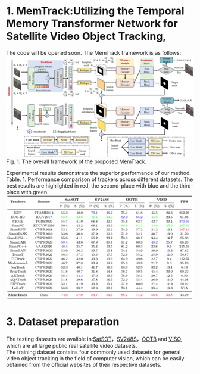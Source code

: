 # 1. MemTrack:Utilizing the Temporal Memory Transformer Network for Satellite Video Object Tracking,
The code will be opened soon. The MemTrack framework is as follows:
![image](framework.jpg)
Fig. 1. The overall framework of the proposed MemTrack. <br>

Experimental results demonstrate the superior performance of our method. <br>
Table. 1. Performance comparison of trackers across different datasets. The best results are highlighted in red, the second-place with blue and the third-place with green.
![image](table_result.png)
# 3. Dataset preparation
The testing datasets are avalible in:[SatSOT](http://www.csu.cas.cn/gb/kybm/sjlyzx/gcxx_sjj/sjj_wxxl/202106/t20210607_6080256.html)，[SV248S](https://github.com/xdai-dlgvv/SV248S)，[OOTB](https://github.com/YZCU/OOTB) and [VISO](https://github.com/QingyongHu/VISO), which are all large public real satellite video datasets. <br>
The training dataset contains four commonly used datasets for general video object tracking in the field of computer vision, which can be easily obtained from the official websites of their respective datasets.
